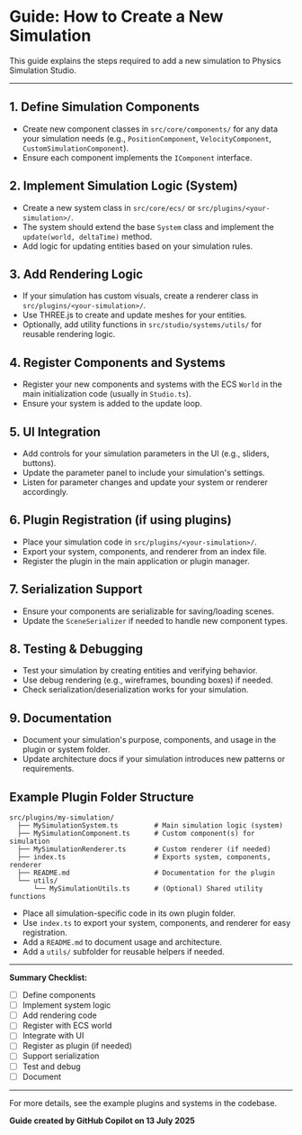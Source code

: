 # Guide: How to Create a New Simulation

This guide explains the steps required to add a new simulation to Physics Simulation Studio.

---

## 1. Define Simulation Components
- Create new component classes in `src/core/components/` for any data your simulation needs (e.g., `PositionComponent`, `VelocityComponent`, `CustomSimulationComponent`).
- Ensure each component implements the `IComponent` interface.

## 2. Implement Simulation Logic (System)
- Create a new system class in `src/core/ecs/` or `src/plugins/<your-simulation>/`.
- The system should extend the base `System` class and implement the `update(world, deltaTime)` method.
- Add logic for updating entities based on your simulation rules.

## 3. Add Rendering Logic
- If your simulation has custom visuals, create a renderer class in `src/plugins/<your-simulation>/`.
- Use THREE.js to create and update meshes for your entities.
- Optionally, add utility functions in `src/studio/systems/utils/` for reusable rendering logic.

## 4. Register Components and Systems
- Register your new components and systems with the ECS `World` in the main initialization code (usually in `Studio.ts`).
- Ensure your system is added to the update loop.

## 5. UI Integration
- Add controls for your simulation parameters in the UI (e.g., sliders, buttons).
- Update the parameter panel to include your simulation's settings.
- Listen for parameter changes and update your system or renderer accordingly.

## 6. Plugin Registration (if using plugins)
- Place your simulation code in `src/plugins/<your-simulation>/`.
- Export your system, components, and renderer from an index file.
- Register the plugin in the main application or plugin manager.

## 7. Serialization Support
- Ensure your components are serializable for saving/loading scenes.
- Update the `SceneSerializer` if needed to handle new component types.

## 8. Testing & Debugging
- Test your simulation by creating entities and verifying behavior.
- Use debug rendering (e.g., wireframes, bounding boxes) if needed.
- Check serialization/deserialization works for your simulation.

## 9. Documentation
- Document your simulation's purpose, components, and usage in the plugin or system folder.
- Update architecture docs if your simulation introduces new patterns or requirements.

## Example Plugin Folder Structure

```
src/plugins/my-simulation/
  ├── MySimulationSystem.ts         # Main simulation logic (system)
  ├── MySimulationComponent.ts      # Custom component(s) for simulation
  ├── MySimulationRenderer.ts       # Custom renderer (if needed)
  ├── index.ts                      # Exports system, components, renderer
  ├── README.md                     # Documentation for the plugin
  └── utils/
      └── MySimulationUtils.ts      # (Optional) Shared utility functions
```

- Place all simulation-specific code in its own plugin folder.
- Use `index.ts` to export your system, components, and renderer for easy registration.
- Add a `README.md` to document usage and architecture.
- Add a `utils/` subfolder for reusable helpers if needed.

---

**Summary Checklist:**
- [ ] Define components
- [ ] Implement system logic
- [ ] Add rendering code
- [ ] Register with ECS world
- [ ] Integrate with UI
- [ ] Register as plugin (if needed)
- [ ] Support serialization
- [ ] Test and debug
- [ ] Document

---

For more details, see the example plugins and systems in the codebase.

**Guide created by GitHub Copilot on 13 July 2025**

